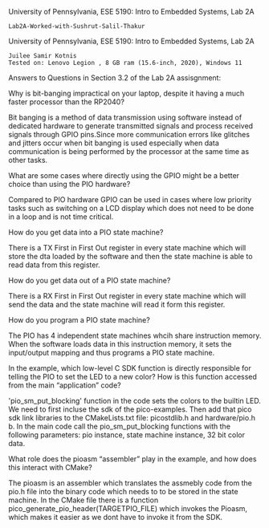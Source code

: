 University of Pennsylvania, ESE 5190: Intro to Embedded Systems, Lab 2A

    Lab2A-Worked-with-Sushrut-Salil-Thakur

University of Pennsylvania, ESE 5190: Intro to Embedded Systems, Lab 2A

    Juilee Samir Kotnis
    Tested on: Lenovo Legion , 8 GB ram (15.6-inch, 2020), Windows 11
        
Answers to Questions in Section 3.2 of the Lab 2A assisgnment:
    
Why is bit-banging impractical on your laptop, despite it having a much faster processor than the RP2040?

Bit banging is a method of data transmission using software instead of dedicated hardware to generate transmitted signals and process received signals through GPIO pins.Since more communication errors like glitches and jitters occur when bit banging is used especially when data communication is being performed by the processor at the same time as other tasks. 

What are some cases where directly using the GPIO might be a better choice than using the PIO hardware?

Compared to PIO hardware GPIO can be used in cases where low priority tasks such as switching on a LCD display which does not need to be done in a loop and is not time critical.

How do you get data into a PIO state machine?

There is a TX First in First Out register in every state machine which will store the dta loaded by the software and then the state machine is able to read data from this register.

How do you get data out of a PIO state machine?

There is a RX First in First Out register in every state machine which will send the data and the state machine will read it form this register.

How do you program a PIO state machine?

The PIO has 4 independent state machines whcih share instruction memory. When the software loads data in this instruction memory, it sets the input/output mapping and thus programs a PIO state machine.

In the example, which low-level C SDK function is directly responsible for telling the PIO to set the LED to a new color? How is this function accessed from the main “application” code?

'pio_sm_put_blocking' function in the code sets the colors to the builtin LED. We need to first incluse the sdk of the pico-examples. Then add that pico sdk link libraries to the CMakeLists.txt file: picostdlib.h and hardware/pio.h b. In the main code call the pio_sm_put_blocking functions with the following parameters: pio instance, state machine instance, 32 bit color data.

What role does the pioasm “assembler” play in the example, and how does this interact with CMake? 

The pioasm is an assembler which translates the assmebly code from the pio.h file into the binary code which needs to to be stored in the state machine. In the CMake file there is a function pico_generate_pio_header(TARGETPIO_FILE) which invokes the Pioasm, which makes it easier as we dont have to invoke it from the SDK.

